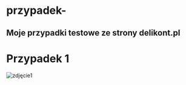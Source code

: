 # przypadek-

## Moje przypadki testowe ze strony delikont.pl


# Przypadek 1
![zdjęcie1](https://github.com/AndrzejIt/przypadek-/assets/144881625/1a660bc6-412e-4a76-919d-7ecf98054c3d)



